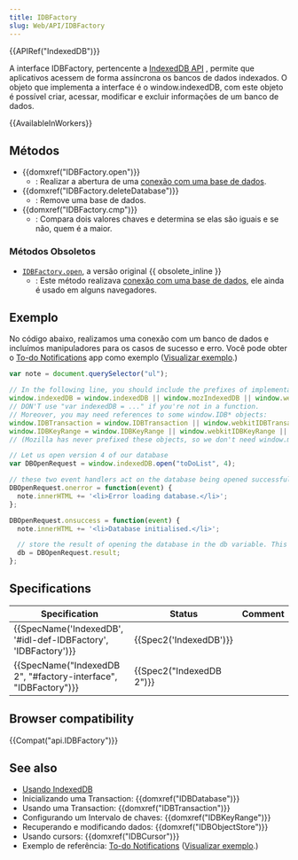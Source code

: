```yaml
---
title: IDBFactory
slug: Web/API/IDBFactory
---
```

{{APIRef("IndexedDB")}}

A interface IDBFactory, pertencente a [IndexedDB API](/pt-BR/docs/IndexedDB) , permite que aplicativos acessem de forma assíncrona os bancos de dados indexados. O objeto que implementa a interface é o window\.indexedDB, com este objeto é possível criar, acessar, modificar e excluir informações de um banco de dados.

{{AvailableInWorkers}}

## Métodos

- {{domxref("IDBFactory.open")}}
  - : Realizar a abertura de uma [conexão com uma base de dados](/pt-BR/docs/IndexedDB#gloss_database_connection).
- {{domxref("IDBFactory.deleteDatabase")}}
  - : Remove uma base de dados.
- {{domxref("IDBFactory.cmp")}}
  - : Compara dois valores chaves e determina se elas são iguais e se não, quem é a maior.

### Métodos Obsoletos

- [`IDBFactory.open`](/en-US/docs/Web/API/IDBFactory.open-obsolete), a versão original {{ obsolete_inline }}
  - : Este método realizava [conexão com uma base de dados](/pt-BR/docs/IndexedDB#gloss_database_connection), ele ainda é usado em alguns navegadores.

## Exemplo

No código abaixo, realizamos uma conexão com um banco de dados e incluímos manipuladores para os casos de sucesso e erro. Você pode obter o [To-do Notifications](https://github.com/mdn/to-do-notifications/tree/gh-pages) app como exemplo ([Visualizar exemplo](http://mdn.github.io/to-do-notifications/).)

```js
var note = document.querySelector("ul");

// In the following line, you should include the prefixes of implementations you want to test.
window.indexedDB = window.indexedDB || window.mozIndexedDB || window.webkitIndexedDB || window.msIndexedDB;
// DON'T use "var indexedDB = ..." if you're not in a function.
// Moreover, you may need references to some window.IDB* objects:
window.IDBTransaction = window.IDBTransaction || window.webkitIDBTransaction || window.msIDBTransaction;
window.IDBKeyRange = window.IDBKeyRange || window.webkitIDBKeyRange || window.msIDBKeyRange;
// (Mozilla has never prefixed these objects, so we don't need window.mozIDB*)

// Let us open version 4 of our database
var DBOpenRequest = window.indexedDB.open("toDoList", 4);

// these two event handlers act on the database being opened successfully, or not
DBOpenRequest.onerror = function(event) {
  note.innerHTML += '<li>Error loading database.</li>';
};

DBOpenRequest.onsuccess = function(event) {
  note.innerHTML += '<li>Database initialised.</li>';

  // store the result of opening the database in the db variable. This is used a lot later on, for opening transactions and suchlike.
  db = DBOpenRequest.result;
};
```

## Specifications

| Specification                                                                        | Status                           | Comment |
| ------------------------------------------------------------------------------------ | -------------------------------- | ------- |
| {{SpecName('IndexedDB', '#idl-def-IDBFactory', 'IDBFactory')}} | {{Spec2('IndexedDB')}}     |         |
| {{SpecName("IndexedDB 2", "#factory-interface", "IDBFactory")}} | {{Spec2("IndexedDB 2")}} |         |

## Browser compatibility

{{Compat("api.IDBFactory")}}

## See also

- [Usando IndexedDB](/pt-BR/docs/Web/API/IndexedDB_API/Using_IndexedDB)
- Inicializando uma Transaction: {{domxref("IDBDatabase")}}
- Usando uma Transaction: {{domxref("IDBTransaction")}}
- Configurando um Intervalo de chaves: {{domxref("IDBKeyRange")}}
- Recuperando e modificando dados: {{domxref("IDBObjectStore")}}
- Usando cursors: {{domxref("IDBCursor")}}
- Exemplo de referência: [To-do Notifications](https://github.com/mdn/to-do-notifications/tree/gh-pages) ([Visualizar exemplo](http://mdn.github.io/to-do-notifications/).)
